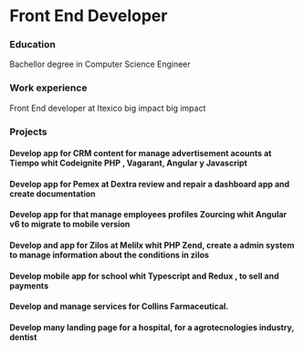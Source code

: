 # Front End Developer 

### Education 
Bachellor degree in Computer Science Engineer
### Work experience 
Front End developer  at Itexico
big impact 
big impact 

### Projects 

#### Develop app for CRM content for manage advertisement acounts  at Tiempo whit Codeignite PHP , Vagarant, Angular y Javascript
#### Develop app for Pemex at Dextra review and repair a dashboard app and create documentation  
#### Develop app for that manage employees profiles Zourcing whit Angular v6 to migrate to mobile version
#### Develop and app for Zilos at Melilx whit PHP Zend, create a admin system to manage information about the conditions in zilos
#### Develop mobile app for school whit Typescript and Redux , to sell and payments
#### Develop and manage services for Collins Farmaceutical.
#### Develop many landing page for a hospital, for a agrotecnologies industry, dentist 
